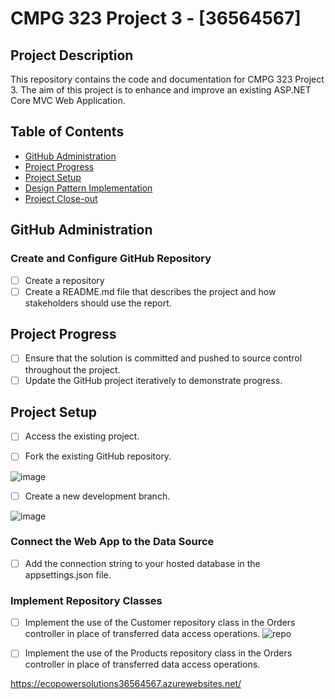 # CMPG 323 Project 3 - [36564567]

## Project Description

This repository contains the code and documentation for CMPG 323 Project 3. 
The aim of this project is to enhance and improve an existing ASP.NET Core MVC Web Application.

## Table of Contents

- [GitHub Administration](#github-administration)
- [Project Progress](#project-progress)
- [Project Setup](#project-setup)
- [Design Pattern Implementation](#design-pattern-implementation)
- [Project Close-out](#project-close-out)

## GitHub Administration

### Create and Configure GitHub Repository

- [ ] Create a repository
- [ ] Create a README.md file that describes the project and how stakeholders should use the report.

## Project Progress

- [ ] Ensure that the solution is committed and pushed to source control throughout the project.
- [ ] Update the GitHub project iteratively to demonstrate progress.

## Project Setup

- [ ] Access the existing project.
- [ ] Fork the existing GitHub repository.

      
![image](https://github.com/peacetheboy/EcoPower_LogisticsP3/assets/90477030/54492c8c-7680-45c7-93c1-b053ebda5b27)

- [ ] Create a new development branch.

      
 ![image](https://github.com/peacetheboy/EcoPower_LogisticsP3/assets/90477030/991e607f-204b-48f0-9f8b-877e2766a2e8)

### Connect the Web App to the Data Source

- [ ] Add the connection string to your hosted database in the appsettings.json file.

      
### Implement Repository Classes

- [ ] Implement the use of the Customer repository class in the Orders controller in place of transferred data access operations.
      ![repo](https://github.com/peacetheboy/EcoPower_LogisticsP3/assets/90477030/f2c81982-5d65-4583-a620-330821125ecd)

- [ ] Implement the use of the Products repository class in the Orders controller in place of transferred data access operations.




https://ecopowersolutions36564567.azurewebsites.net/
